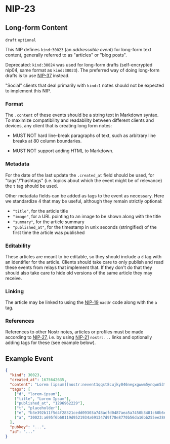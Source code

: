 NIP-23
======

Long-form Content
-----------------

`draft` `optional`

This NIP defines `kind:30023` (an _addressable event_) for long-form text content, generally referred to as "articles" or "blog posts".

Deprecated: `kind:30024` was used for long-form drafts (self-encrypted nip04, same format as `kind:30023`). The preferred way of doing long-form drafts is to use [NIP-37](37.md) instead.

"Social" clients that deal primarily with `kind:1` notes should not be expected to implement this NIP.

### Format

The `.content` of these events should be a string text in Markdown syntax. To maximize compatibility and readability between different clients and devices, any client that is creating long form notes:

- MUST NOT hard line-break paragraphs of text, such as arbitrary line breaks at 80 column boundaries.

- MUST NOT support adding HTML to Markdown.

### Metadata

For the date of the last update the `.created_at` field should be used, for "tags"/"hashtags" (i.e. topics about which the event might be of relevance) the `t` tag should be used.

Other metadata fields can be added as tags to the event as necessary. Here we standardize 4 that may be useful, although they remain strictly optional:

- `"title"`, for the article title
- `"image"`, for a URL pointing to an image to be shown along with the title
- `"summary"`, for the article summary
- `"published_at"`, for the timestamp in unix seconds (stringified) of the first time the article was published

### Editability

These articles are meant to be editable, so they should include a `d` tag with an identifier for the article. Clients should take care to only publish and read these events from relays that implement that. If they don't do that they should also take care to hide old versions of the same article they may receive.

### Linking

The article may be linked to using the [NIP-19](19.md) `naddr` code along with the `a` tag.

### References

References to other Nostr notes, articles or profiles must be made according to [NIP-27](27.md), i.e. by using [NIP-21](21.md) `nostr:...` links and optionally adding tags for these (see example below).

## Example Event

```json
{
  "kind": 30023,
  "created_at": 1675642635,
  "content": "Lorem [ipsum][nostr:nevent1qqst8cujky046negxgwwm5ynqwn53t8aqjr6afd8g59nfqwxpdhylpcpzamhxue69uhhyetvv9ujuetcv9khqmr99e3k7mg8arnc9] dolor sit amet, consectetur adipiscing elit, sed do eiusmod tempor incididunt ut labore et dolore magna aliqua. Ut enim ad minim veniam, quis nostrud exercitation ullamco laboris nisi ut aliquip ex ea commodo consequat. Duis aute irure dolor in reprehenderit in voluptate velit esse cillum dolore eu fugiat nulla pariatur. Excepteur sint occaecat cupidatat non proident, sunt in culpa qui officia deserunt mollit anim id est laborum.\n\nRead more at nostr:naddr1qqzkjurnw4ksz9thwden5te0wfjkccte9ehx7um5wghx7un8qgs2d90kkcq3nk2jry62dyf50k0h36rhpdtd594my40w9pkal876jxgrqsqqqa28pccpzu.",
  "tags": [
    ["d", "lorem-ipsum"],
    ["title", "Lorem Ipsum"],
    ["published_at", "1296962229"],
    ["t", "placeholder"],
    ["e", "b3e392b11f5d4f28321cedd09303a748acfd0487aea5a7450b3481c60b6e4f87", "wss://relay.example.com"],
    ["a", "30023:a695f6b60119d9521934a691347d9f78e8770b56da16bb255ee286ddf9fda919:ipsum", "wss://relay.nostr.org"]
  ],
  "pubkey": "...",
  "id": "..."
}
```
